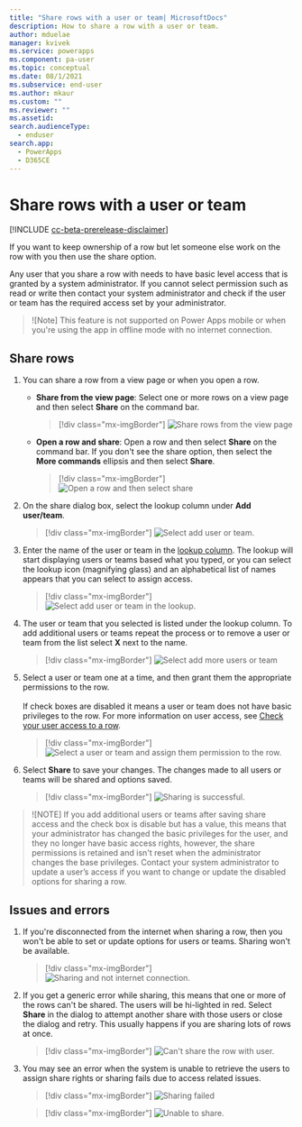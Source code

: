 ```yaml
---
title: "Share rows with a user or team| MicrosoftDocs"
description: How to share a row with a user or team.
author: mduelae
manager: kvivek
ms.service: powerapps
ms.component: pa-user
ms.topic: conceptual
ms.date: 08/1/2021
ms.subservice: end-user
ms.author: mkaur
ms.custom: ""
ms.reviewer: ""
ms.assetid: 
search.audienceType: 
  - enduser
search.app: 
  - PowerApps
  - D365CE
---
```


 # Share rows with a user or team
 
 [!INCLUDE [cc-beta-prerelease-disclaimer](../includes/cc-beta-prerelease-disclaimer.md)]
 
 If you want to keep ownership of a row but let someone else work on the row with you then use the share option.
 
Any user that you share a row with needs to have basic level access that is granted by a system administrator. If you cannot select permission such as read or write then contact your system administrator and check if the user or team has the required access set by your administrator.

> ![Note]
> This feature is not supported on Power Apps mobile or when you're using the app in offline mode with no internet connection. 


## Share rows

1. You can share a row from a view page or when you open a row.

    - **Share from the view page**: Select one or more rows on a view page and then select **Share** on the command bar.

      > [!div class="mx-imgBorder"]
      > ![Share rows from the view page](media/share-row-view-page.png "Share rows from the view page")


    - **Open a row and share**: Open a row and then select **Share** on the command bar. If you don't see the share option, then select the **More commands** ellipsis and then select **Share**.

      > [!div class="mx-imgBorder"]
      > ![Open a row and then select share](media/share-row-1.png "Open a row and then select share.")

2.  On the share dialog box, select the lookup column under **Add user/team**.  

    > [!div class="mx-imgBorder"]
    > ![Select add user or team.](media/share-row-share-dialog.png "Select add user or team")
   
3. Enter the name of the user or team in the [lookup column](lookup-field.md). The lookup will start displaying users or teams based what you typed, or you can select the lookup icon (magnifying glass) and an alphabetical list of names appears that you can select to assign access.

    > [!div class="mx-imgBorder"]
    > ![Select add user or team in the lookup.](media/share-row-lookup-rows.png "Select add user or team in the lookup")

4. The user or team that you selected is listed under the lookup column. To add additional users or teams repeat the process or to remove a user or team from the list select **X** next to the name.

    > [!div class="mx-imgBorder"]
    > ![Select add more users or team](media/share-row-add-more-users.png "Select to add more users or team")


5. Select a user or team one at a time, and then grant them the appropriate permissions to the row. <br> <br> If check boxes are disabled it means a user or team does not have basic privileges to the row. For more information on user access, see [Check your user access to a row](access-checker.md).


    > [!div class="mx-imgBorder"]
    > ![Select a user or team and assign them permission to the row.](media/share-row-assign-permission.png "Select a user or team and assign them permission to the row.")


6. Select **Share** to save your changes. The changes made to all users or teams will be shared and options saved.

    > [!div class="mx-imgBorder"]
    > ![Sharing is successful.](media/share-row-shared.png "Sharing is successful.")

  > ![NOTE] 
  > If you add additional users or teams after saving share access and the check box is disable but has a value, this means that your administrator has changed the basic privileges for the user, and they no longer have basic access rights, however, the share permissions is retained and isn't reset when the administrator changes the base privileges. Contact your system administrator to update a user’s access if you want to change or update the disabled options for sharing a row.
 
 ## Issues and errors
 
1. If you're disconnected from the internet when sharing a row, then you won't be able to set or update options for users or teams. Sharing won't be available.

   > [!div class="mx-imgBorder"]
   > ![Sharing and not internet connection.](media/share-ts1.png "Sharing and not internet connection.")

2. If you get a generic error while sharing, this means that one or more of the rows can't be shared. The users will be hi-lighted in red. Select **Share** in the dialog to attempt another share with those users or close the dialog and retry. This usually happens if you are sharing lots of rows at once.

   > [!div class="mx-imgBorder"]
   > ![Can't share the row with user.](media/share-ts2.png "Can't share a row with user.")

3. You may see an error when the system is unable to retrieve the users to assign share rights or sharing fails due to access related issues.

   > [!div class="mx-imgBorder"]
   > ![Sharing failed](media/share-ts3.png "Sharing failed")


   > [!div class="mx-imgBorder"]
   > ![Unable to share.](media/share-ts4.png "Unable to share.")


